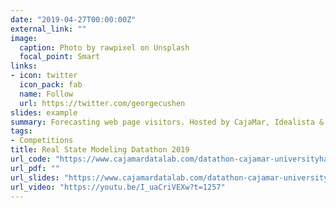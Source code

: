 ```yaml
---
date: "2019-04-27T00:00:00Z"
external_link: ""
image:
  caption: Photo by rawpixel on Unsplash
  focal_point: Smart
links:
- icon: twitter
  icon_pack: fab
  name: Follow
  url: https://twitter.com/georgecushen
slides: example
summary: Forecasting web page visitors. Hosted by CajaMar, Idealista & Mindsait.
tags:
- Competitions
title: Real State Modeling Datathon 2019
url_code: "https://www.cajamardatalab.com/datathon-cajamar-universityhack-2019/ganadores/GoDeeperOrGoHome.zip"
url_pdf: ""
url_slides: "https://www.cajamardatalab.com/datathon-cajamar-universityhack-2019/ganadores/GoDeeperOrGoHome.pdf"
url_video: "https://youtu.be/I_uaCriVEXw?t=1257"
---
```



